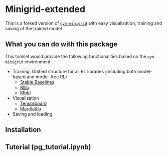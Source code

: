 # Minigrid-extended
 This is a forked version of  [```gym-minigrid```](https://github.com/maximecb/gym-minigrid)
 with easy visualization, training and saving of the trained model

## What you can do with this package

 This toolset would provide the following functionalities based on the ```gym-minigrid``` environment
- Training: Unified structure for all RL libraries (including both model-based and model-free RL)
  - [Stable Baselines]()
  - [Rllib]()
  - [Mbbl]()
- Visualization
  - [Tensorboard]()
  - [Marplotlib]()
- Saving and loading

## Installation


## Tutorial (pg_tutorial.ipynb)
